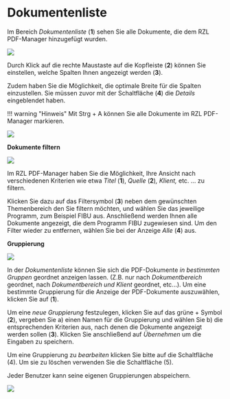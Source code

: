 # Dokumentenliste

Im Bereich *Dokumentenliste* (**1**) sehen Sie alle Dokumente, die dem
RZL PDF-Manager hinzugefügt wurden.


![](<img/image10.png>)


Durch Klick auf die rechte Maustaste auf die Kopfleiste (**2**) können
Sie einstellen, welche Spalten Ihnen angezeigt werden (**3**).

Zudem haben Sie die Möglichkeit, die optimale Breite für die Spalten
einzustellen. Sie müssen zuvor mit der Schaltfläche (**4**) die
*Details* eingeblendet haben.

!!! warning "Hinweis"
    Mit Strg + A können Sie alle Dokumente im RZL PDF-Manager markieren.

![](<img/image1.png>)

**Dokumente filtern**


![](<img/image17.png>)


Im RZL PDF-Manager haben Sie die Möglichkeit, Ihre Ansicht nach
verschiedenen Kriterien wie etwa *Titel* (**1**), *Quelle* (**2**)*,
Klient,* etc. … zu filtern.

Klicken Sie dazu auf das Filtersymbol (**3**) neben dem gewünschten
Themenbereich den Sie filtern möchten, und wählen Sie das jeweilige
Programm, zum Beispiel FIBU aus. Anschließend werden Ihnen alle
Dokumente angezeigt, die dem Programm FIBU zugewiesen sind. Um den
Filter wieder zu entfernen, wählen Sie bei der Anzeige *Alle* (**4**)
aus.

**Gruppierung**



![](<img/image18.png>)

In der *Dokumentenliste* können Sie sich die PDF-Dokumente *in
bestimmten Gruppen* geordnet anzeigen lassen. (Z.B. nur nach
*Dokumentbereich* geordnet, nach *Dokumentbereich und Klient* geordnet,
etc...). Um eine bestimmte Gruppierung für die Anzeige der PDF-Dokumente
auszuwählen, klicken Sie auf (**1**).

Um eine *neue Gruppierung* festzulegen, klicken Sie auf das grüne +
Symbol (**2**), vergeben Sie a) einen Namen für die Gruppierung und
wählen Sie b) die entsprechenden Kriterien aus, nach denen die Dokumente
angezeigt werden sollen (**3**). Klicken Sie anschließend auf
*Übernehmen* um die Eingaben zu speichern.

Um eine Gruppierung zu *bearbeiten* klicken Sie bitte auf die
Schaltfläche (4). Um sie zu löschen verwenden Sie die Schaltfläche (5).

Jeder Benutzer kann seine eigenen Gruppierungen abspeichern.


![](<img/image19.png>)